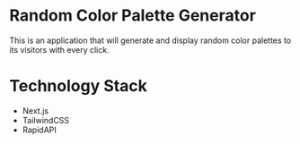 # Random Color Palette Generator
 This is an application that will generate and display random color palettes to its visitors with every click.
<img src=''>


 # Technology Stack
<ul>
  <li>
   Next.js
  </li>
  <li>
   TailwindCSS 
  </li>
   <li>
  RapidAPI
  </li>
</ul>
